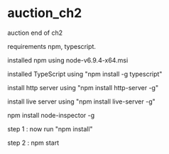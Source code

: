 # auction_ch2
auction end of ch2

requirements npm, typescript.

installed npm using node-v6.9.4-x64.msi

installed TypeScript using "npm install -g  typescript"

install http server using "npm install http-server -g"

install live server using "npm install live-server -g"

npm install node-inspector -g


step 1 : now run "npm install"

step 2 : npm start
